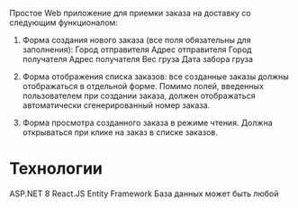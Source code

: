 Простое Web приложение для приемки заказа на доставку со следующим функционалом:

1. Форма создания нового заказа (все поля обязательны для заполнения):
Город отправителя
Адрес отправителя
Город получателя
Адрес получателя
Вес груза
Дата забора груза

2. Форма отображения списка заказов: все созданные заказы должны отображаться в отдельной форме. Помимо полей, введенных пользователем при создании заказа, должен отображаться автоматически сгенерированный номер заказа.

3. Форма просмотра созданного заказа в режиме чтения. Должна открываться при клике на заказ в списке заказов.

# Технологии
ASP.NET 8 
React.JS 
Entity Framework
База данных может быть любой
